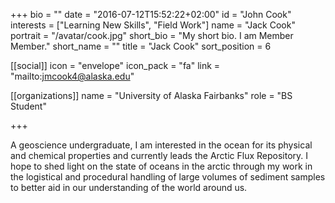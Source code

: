 +++
bio = ""
date = "2016-07-12T15:52:22+02:00"
id = "John Cook"
interests = ["Learning New Skills", "Field Work"]
name = "Jack Cook"
portrait = "/avatar/cook.jpg"
short_bio = "My short bio. I am Member Member."
short_name = ""
title = "Jack Cook"
sort_position = 6

[[social]]
    icon = "envelope"
    icon_pack = "fa"
    link = "mailto:jmcook4@alaska.edu"

[[organizations]]
    name = "University of Alaska Fairbanks"
    role = "BS Student"

+++

A geoscience undergraduate, I am interested in the ocean for its physical and chemical properties and currently leads the Arctic Flux Repository. I hope to shed light on the state of oceans in the arctic through my work in the logistical and procedural handling of large volumes of sediment samples to better aid in our understanding of the world around us.